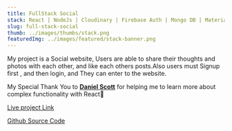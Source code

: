 ```yaml
---
title: FullStack Social
stack: React | NodeJs | Cloudinary | Firebase Auth | Mongo DB | Materialize-CSS
slug: full-stack-social
thumb: ../images/thumbs/stack.png
featuredImg: ../images/featured/stack-banner.png
---
```


My project is a Social website, Users are able to share their thoughts and photos with each other, and like each others posts.Also users must Signup first , and then login, and They can enter to the website.

My Special Thank You to <strong>[Daniel Scott](https://danieljs.dev/)</strong> for helping me to learn more about complex functionality with React💫
<!-- TODO I must work on it -->
[Live project Link]()

[Github Source Code](https://github.com/Avisa-GA/fullstacksocial)
